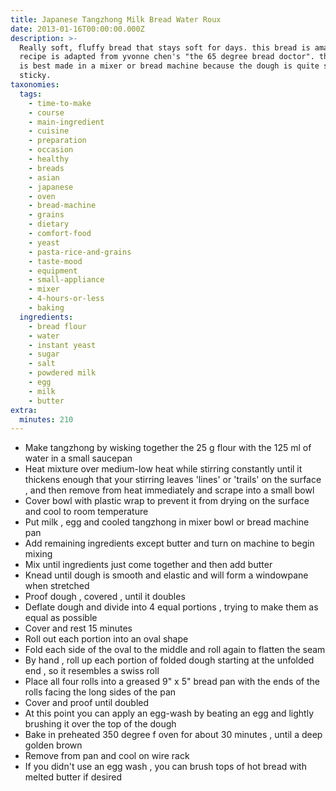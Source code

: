 ```yaml
---
title: Japanese Tangzhong Milk Bread Water Roux
date: 2013-01-16T00:00:00.000Z
description: >-
  Really soft, fluffy bread that stays soft for days. this bread is amazing!
  recipe is adapted from yvonne chen's "the 65 degree bread doctor". this recipe
  is best made in a mixer or bread machine because the dough is quite soft and
  sticky.
taxonomies:
  tags:
    - time-to-make
    - course
    - main-ingredient
    - cuisine
    - preparation
    - occasion
    - healthy
    - breads
    - asian
    - japanese
    - oven
    - bread-machine
    - grains
    - dietary
    - comfort-food
    - yeast
    - pasta-rice-and-grains
    - taste-mood
    - equipment
    - small-appliance
    - mixer
    - 4-hours-or-less
    - baking
  ingredients:
    - bread flour
    - water
    - instant yeast
    - sugar
    - salt
    - powdered milk
    - egg
    - milk
    - butter
extra:
  minutes: 210
---
```

 - Make tangzhong by wisking together the 25 g flour with the 125 ml of water in a small saucepan
 - Heat mixture over medium-low heat while stirring constantly until it thickens enough that your stirring leaves 'lines' or 'trails' on the surface , and then remove from heat immediately and scrape into a small bowl
 - Cover bowl with plastic wrap to prevent it from drying on the surface and cool to room temperature
 - Put milk , egg and cooled tangzhong in mixer bowl or bread machine pan
 - Add remaining ingredients except butter and turn on machine to begin mixing
 - Mix until ingredients just come together and then add butter
 - Knead until dough is smooth and elastic and will form a windowpane when stretched
 - Proof dough , covered , until it doubles
 - Deflate dough and divide into 4 equal portions , trying to make them as equal as possible
 - Cover and rest 15 minutes
 - Roll out each portion into an oval shape
 - Fold each side of the oval to the middle and roll again to flatten the seam
 - By hand , roll up each portion of folded dough starting at the unfolded end , so it resembles a swiss roll
 - Place all four rolls into a greased 9" x 5" bread pan with the ends of the rolls facing the long sides of the pan
 - Cover and proof until doubled
 - At this point you can apply an egg-wash by beating an egg and lightly brushing it over the top of the dough
 - Bake in preheated 350 degree f oven for about 30 minutes , until a deep golden brown
 - Remove from pan and cool on wire rack
 - If you didn't use an egg wash , you can brush tops of hot bread with melted butter if desired
